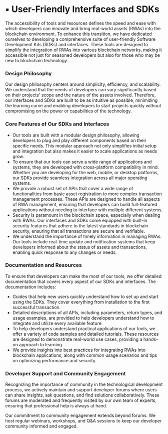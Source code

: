 # ▪️ User-Friendly Interfaces and SDKs

The accessibility of tools and resources defines the speed and ease with which developers can innovate and bring real-world assets (RWAs) into the blockchain environment. To enhance this transition, we have dedicated ourselves to developing a comprehensive suite of user-friendly Software Development Kits (SDKs) and interfaces. These tools are designed to simplify the integration of RWAs into various blockchain networks, making it accessible not just for seasoned developers but also for those who may be new to blockchain technology.

### Design Philosophy

Our design philosophy centers around simplicity, efficiency, and scalability. We understand that the needs of developers can vary significantly based on their projects' scope and the nature of the assets involved. Therefore, our interfaces and SDKs are built to be as intuitive as possible, minimizing the learning curve and enabling developers to start projects quickly without compromising on the power or capabilities of the technology.

### Core Features of Our SDKs and Interfaces

* Our tools are built with a modular design philosophy, allowing developers to plug and play different components based on their specific needs. This modular approach not only simplifies initial setup and integration but also makes it easier to scale applications as needs grow.
* To ensure that our tools can serve a wide range of applications and systems, they are developed with cross-platform compatibility in mind. Whether you are developing for the web, mobile, or desktop platforms, our SDKs provide seamless integration across all major operating systems.
* We provide a robust set of APIs that cover a wide range of functionalities from basic asset registration to more complex transaction management processes. These APIs are designed to handle all aspects of RWA management, ensuring that developers can build full-featured applications without needing to interface with multiple different systems.
* Security is paramount in the blockchain space, especially when dealing with RWAs. Our interfaces and SDKs come equipped with built-in security features that adhere to the latest standards in blockchain security, ensuring that all transactions are secure and verifiable.
* We understand the importance of timely information in managing RWAs. Our tools include real-time update and notification systems that keep developers informed about the status of assets and transactions, enabling quick response to any changes or needs.

### Documentation and Resources

To ensure that developers can make the most of our tools, we offer detailed documentation that covers every aspect of our SDKs and interfaces. The documentation includes:

* Guides that help new users quickly understand how to set up and start using the SDKs. They cover everything from installation to the first successful transaction.
* Detailed descriptions of all APIs, including parameters, return types, and usage examples, are provided to help developers understand how to integrate and utilize every available feature.
* To help developers understand practical applications of our tools, we offer a variety of code samples and detailed tutorials. These resources are designed to demonstrate real-world use cases, providing a hands-on approach to learning.
* We provide insights into best practices for integrating RWAs into blockchain applications, along with common usage scenarios and tips on optimizing performance and security.

### Developer Support and Community Engagement

Recognizing the importance of community in the technological development process, we actively maintain and support developer forums where users can share insights, ask questions, and find solutions collaboratively. These forums are moderated and frequently visited by our own team of experts, ensuring that professional help is always at hand.

Our commitment to community engagement extends beyond forums. We host regular webinars, workshops, and Q\&A sessions to keep our developer community informed and engaged.
